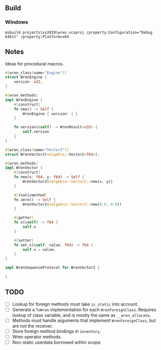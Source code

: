 
## Build

### Windows

```
msbuild projects\vs2019\wren.vcxproj /property:Configuration="Debug 64bit" /property:Platform=x64
```

## Notes

Ideas for procedural macros.

```rust
#[wren_class(name="Engine")]
struct WrenEngine {
    version: u32,
}

#[wren_methods]
impl WrenEngine {
    #[construct]
    fn new() -> Self {
        WrenEngine { version: 1 }
    }

    fn version(&self) -> WrenResult<u32> {
        self.version
    }
}

#[wren_class(name="Vector2")]
struct WrenVector2(nalgebra::Vector2<f64>);

#[wren_methods]
impl WrenVector {
    #[construct]
    fn new(x: f64, y: f64) -> Self {
        WrenVector2(nalgebra::Vector2::new(x, y))
    }

    #[staticmethod]
    fn zero() -> Self {
        WrenVector2(nalgebra::Vector2::new(0.0, 0.0))
    }

    #[getter]
    fn x(&self) -> f64 {
        self.x
    }

    #[setter]
    fn set_x(&self, value: f64) -> f64 {
        self.x = value;
    }
}

impl WrenSequenceProtocol for WrenVector2 {
    
}
```

## TODO

- [ ] Lookup for foreign methods must take `is_static` into account.
- [ ] Generate a `ToWren` implementation for each `WrenForeignClass`. Requires lookup of class variable, and is mostly the same as `__wren_allocate`.
- [ ] Methods must handle arguments that implement `WrenForeignClass`, but are not the receiver.
- [ ] Store foreign method bindings in `inventory`.
- [ ] Wren operator methods.
- [ ] Non-static userdata borrowed within scope.
